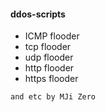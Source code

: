 #### ddos-scripts
+ ICMP flooder 
+ tcp flooder 
+ udp flooder 
+ http flooder 
+ https flooder

`and etc by MJi Zero `
